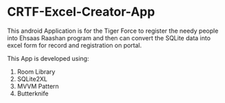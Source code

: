 # CRTF-Excel-Creator-App

This android Application is for the Tiger Force to register the needy people into Ehsaas Raashan program and then can convert the SQLite data into excel form for record and registration on portal.

This App is developed using:
<ol>
  <li>Room Library</li>
  <li>SQLite2XL</li>
  <li>MVVM Pattern</li>
  <li>Butterknife</li>
  </ol>
